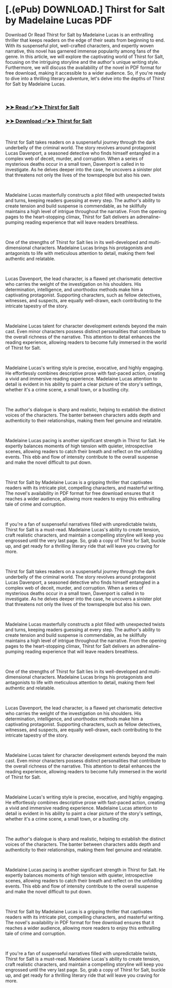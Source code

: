 # [.(ePub) DOWNLOAD.] Thirst for Salt by Madelaine Lucas PDF

<p>Download Or Read Thirst for Salt by Madelaine Lucas is an enthralling thriller that keeps readers on the edge of their seats from beginning to end. With its suspenseful plot, well-crafted characters, and expertly woven narrative, this novel has garnered immense popularity among fans of the genre. In this article, we will explore the captivating world of Thirst for Salt, focusing on the intriguing storyline and the author's unique writing style. Furthermore, we will discuss the availability of the novel in PDF format for free download, making it accessible to a wider audience. So, if you're ready to dive into a thrilling literary adventure, let's delve into the depths of Thirst for Salt by Madelaine Lucas.</p>
<p>&nbsp;</p>

### [➤➤ Read ✅➤➤ Thirst for Salt](https://pdf2worldwide.blogspot.com/id/61340225)

### [➤➤ Download ✅➤➤ Thirst for Salt](https://pdf2worldwide.blogspot.com/id/61340225)

<p>&nbsp;</p>
<p>Thirst for Salt takes readers on a suspenseful journey through the dark underbelly of the criminal world. The story revolves around protagonist Lucas Davenport, a seasoned detective who finds himself entangled in a complex web of deceit, murder, and corruption. When a series of mysterious deaths occur in a small town, Davenport is called in to investigate. As he delves deeper into the case, he uncovers a sinister plot that threatens not only the lives of the townspeople but also his own.</p>
<p>&nbsp;</p>
<p>Madelaine Lucas masterfully constructs a plot filled with unexpected twists and turns, keeping readers guessing at every step. The author's ability to create tension and build suspense is commendable, as he skillfully maintains a high level of intrigue throughout the narrative. From the opening pages to the heart-stopping climax, Thirst for Salt delivers an adrenaline-pumping reading experience that will leave readers breathless.</p>
<p>&nbsp;</p>
<p>One of the strengths of Thirst for Salt lies in its well-developed and multi-dimensional characters. Madelaine Lucas brings his protagonists and antagonists to life with meticulous attention to detail, making them feel authentic and relatable.</p>
<p>&nbsp;</p>
<p>Lucas Davenport, the lead character, is a flawed yet charismatic detective who carries the weight of the investigation on his shoulders. His determination, intelligence, and unorthodox methods make him a captivating protagonist. Supporting characters, such as fellow detectives, witnesses, and suspects, are equally well-drawn, each contributing to the intricate tapestry of the story.</p>
<p>&nbsp;</p>
<p>Madelaine Lucas talent for character development extends beyond the main cast. Even minor characters possess distinct personalities that contribute to the overall richness of the narrative. This attention to detail enhances the reading experience, allowing readers to become fully immersed in the world of Thirst for Salt.</p>
<p>&nbsp;</p>
<p>Madelaine Lucas's writing style is precise, evocative, and highly engaging. He effortlessly combines descriptive prose with fast-paced action, creating a vivid and immersive reading experience. Madelaine Lucas attention to detail is evident in his ability to paint a clear picture of the story's settings, whether it's a crime scene, a small town, or a bustling city.</p>
<p>&nbsp;</p>
<p>The author's dialogue is sharp and realistic, helping to establish the distinct voices of the characters. The banter between characters adds depth and authenticity to their relationships, making them feel genuine and relatable.</p>
<p>&nbsp;</p>
<p>Madelaine Lucas pacing is another significant strength in Thirst for Salt. He expertly balances moments of high tension with quieter, introspective scenes, allowing readers to catch their breath and reflect on the unfolding events. This ebb and flow of intensity contribute to the overall suspense and make the novel difficult to put down.</p>
<p>&nbsp;</p>
<p>Thirst for Salt by Madelaine Lucas is a gripping thriller that captivates readers with its intricate plot, compelling characters, and masterful writing. The novel's availability in PDF format for free download ensures that it reaches a wider audience, allowing more readers to enjoy this enthralling tale of crime and corruption.</p>
<p>&nbsp;</p>
<p>If you're a fan of suspenseful narratives filled with unpredictable twists, Thirst for Salt is a must-read. Madelaine Lucas's ability to create tension, craft realistic characters, and maintain a compelling storyline will keep you engrossed until the very last page. So, grab a copy of Thirst for Salt, buckle up, and get ready for a thrilling literary ride that will leave you craving for more.</p>
<p>&nbsp;</p>
<p>Thirst for Salt takes readers on a suspenseful journey through the dark underbelly of the criminal world. The story revolves around protagonist Lucas Davenport, a seasoned detective who finds himself entangled in a complex web of deceit, murder, and corruption. When a series of mysterious deaths occur in a small town, Davenport is called in to investigate. As he delves deeper into the case, he uncovers a sinister plot that threatens not only the lives of the townspeople but also his own.</p>
<p>&nbsp;</p>
<p>Madelaine Lucas masterfully constructs a plot filled with unexpected twists and turns, keeping readers guessing at every step. The author's ability to create tension and build suspense is commendable, as he skillfully maintains a high level of intrigue throughout the narrative. From the opening pages to the heart-stopping climax, Thirst for Salt delivers an adrenaline-pumping reading experience that will leave readers breathless.</p>
<p>&nbsp;</p>
<p>One of the strengths of Thirst for Salt lies in its well-developed and multi-dimensional characters. Madelaine Lucas brings his protagonists and antagonists to life with meticulous attention to detail, making them feel authentic and relatable.</p>
<p>&nbsp;</p>
<p>Lucas Davenport, the lead character, is a flawed yet charismatic detective who carries the weight of the investigation on his shoulders. His determination, intelligence, and unorthodox methods make him a captivating protagonist. Supporting characters, such as fellow detectives, witnesses, and suspects, are equally well-drawn, each contributing to the intricate tapestry of the story.</p>
<p>&nbsp;</p>
<p>Madelaine Lucas talent for character development extends beyond the main cast. Even minor characters possess distinct personalities that contribute to the overall richness of the narrative. This attention to detail enhances the reading experience, allowing readers to become fully immersed in the world of Thirst for Salt.</p>
<p>&nbsp;</p>
<p>Madelaine Lucas's writing style is precise, evocative, and highly engaging. He effortlessly combines descriptive prose with fast-paced action, creating a vivid and immersive reading experience. Madelaine Lucas attention to detail is evident in his ability to paint a clear picture of the story's settings, whether it's a crime scene, a small town, or a bustling city.</p>
<p>&nbsp;</p>
<p>The author's dialogue is sharp and realistic, helping to establish the distinct voices of the characters. The banter between characters adds depth and authenticity to their relationships, making them feel genuine and relatable.</p>
<p>&nbsp;</p>
<p>Madelaine Lucas pacing is another significant strength in Thirst for Salt. He expertly balances moments of high tension with quieter, introspective scenes, allowing readers to catch their breath and reflect on the unfolding events. This ebb and flow of intensity contribute to the overall suspense and make the novel difficult to put down.</p>
<p>&nbsp;</p>
<p>Thirst for Salt by Madelaine Lucas is a gripping thriller that captivates readers with its intricate plot, compelling characters, and masterful writing. The novel's availability in PDF format for free download ensures that it reaches a wider audience, allowing more readers to enjoy this enthralling tale of crime and corruption.</p>
<p>&nbsp;</p>
<p>If you're a fan of suspenseful narratives filled with unpredictable twists, Thirst for Salt is a must-read. Madelaine Lucas's ability to create tension, craft realistic characters, and maintain a compelling storyline will keep you engrossed until the very last page. So, grab a copy of Thirst for Salt, buckle up, and get ready for a thrilling literary ride that will leave you craving for more.</p>
<p>&nbsp;</p>
